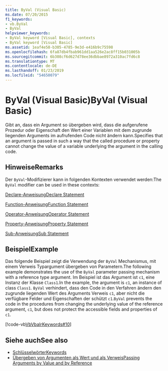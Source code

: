 ```yaml
---
title: ByVal (Visual Basic)
ms.date: 07/20/2015
f1_keywords:
- vb.ByVal
- ByVal
helpviewer_keywords:
- ByVal keyword [Visual Basic], contexts
- ByVal keyword [Visual Basic]
ms.assetid: 1eaf4e58-b305-4785-9e3d-e416b9c75598
ms.openlocfilehash: 6fa87db4fbab961dd1aa526e2ac8ff15b031005b
ms.sourcegitcommit: 6b308cf6d627d78ee36dbbae8972a310ac7fd6c8
ms.translationtype: MT
ms.contentlocale: de-DE
ms.lasthandoff: 01/23/2019
ms.locfileid: "54650079"
---
```

# <a name="byval-visual-basic"></a><span data-ttu-id="e3314-102">ByVal (Visual Basic)</span><span class="sxs-lookup"><span data-stu-id="e3314-102">ByVal (Visual Basic)</span></span>
<span data-ttu-id="e3314-103">Gibt an, dass ein Argument so übergeben wird, dass die aufgerufene Prozedur oder Eigenschaft den Wert einer Variablen mit dem zugrunde liegenden Arguments im aufrufenden Code nicht ändern kann.</span><span class="sxs-lookup"><span data-stu-id="e3314-103">Specifies that an argument is passed in such a way that the called procedure or property cannot change the value of a variable underlying the argument in the calling code.</span></span>  
  
## <a name="remarks"></a><span data-ttu-id="e3314-104">Hinweise</span><span class="sxs-lookup"><span data-stu-id="e3314-104">Remarks</span></span>  
 <span data-ttu-id="e3314-105">Der `ByVal`-Modifizierer kann in folgenden Kontexten verwendet werden:</span><span class="sxs-lookup"><span data-stu-id="e3314-105">The `ByVal` modifier can be used in these contexts:</span></span>  
  
 [<span data-ttu-id="e3314-106">Declare-Anweisung</span><span class="sxs-lookup"><span data-stu-id="e3314-106">Declare Statement</span></span>](../../../visual-basic/language-reference/statements/declare-statement.md)  
  
 [<span data-ttu-id="e3314-107">Function-Anweisung</span><span class="sxs-lookup"><span data-stu-id="e3314-107">Function Statement</span></span>](../../../visual-basic/language-reference/statements/function-statement.md)  
  
 [<span data-ttu-id="e3314-108">Operator-Anweisung</span><span class="sxs-lookup"><span data-stu-id="e3314-108">Operator Statement</span></span>](../../../visual-basic/language-reference/statements/operator-statement.md)  
  
 [<span data-ttu-id="e3314-109">Property-Anweisung</span><span class="sxs-lookup"><span data-stu-id="e3314-109">Property Statement</span></span>](../../../visual-basic/language-reference/statements/property-statement.md)  
  
 [<span data-ttu-id="e3314-110">Sub-Anweisung</span><span class="sxs-lookup"><span data-stu-id="e3314-110">Sub Statement</span></span>](../../../visual-basic/language-reference/statements/sub-statement.md)  
  
## <a name="example"></a><span data-ttu-id="e3314-111">Beispiel</span><span class="sxs-lookup"><span data-stu-id="e3314-111">Example</span></span>  
 <span data-ttu-id="e3314-112">Das folgende Beispiel zeigt die Verwendung der `ByVal` Mechanismus, mit einem Verweis Typargument übergeben von Parametern.</span><span class="sxs-lookup"><span data-stu-id="e3314-112">The following example demonstrates the use of the `ByVal` parameter passing mechanism with a reference type argument.</span></span> <span data-ttu-id="e3314-113">Im Beispiel ist das Argument ist `c1`, eine Instanz der Klasse `Class1`.</span><span class="sxs-lookup"><span data-stu-id="e3314-113">In the example, the argument is `c1`, an instance of class `Class1`.</span></span> <span data-ttu-id="e3314-114">`ByVal` verhindert, dass den Code in den Verfahren ändern den zugrunde liegenden Wert des Arguments Verweis `c1`, aber nicht die verfügbare Felder und Eigenschaften der schützt `c1`.</span><span class="sxs-lookup"><span data-stu-id="e3314-114">`ByVal` prevents the code in the procedures from changing the underlying value of the reference argument, `c1`, but does not protect the accessible fields and properties of `c1`.</span></span>  
  
 [!code-vb[VbVbalrKeywords#10](../../../visual-basic/language-reference/codesnippet/VisualBasic/byval_1.vb)]  
  
## <a name="see-also"></a><span data-ttu-id="e3314-115">Siehe auch</span><span class="sxs-lookup"><span data-stu-id="e3314-115">See also</span></span>
- [<span data-ttu-id="e3314-116">Schlüsselwörter</span><span class="sxs-lookup"><span data-stu-id="e3314-116">Keywords</span></span>](../../../visual-basic/language-reference/keywords/index.md)
- [<span data-ttu-id="e3314-117">Übergeben von Argumenten als Wert und als Verweis</span><span class="sxs-lookup"><span data-stu-id="e3314-117">Passing Arguments by Value and by Reference</span></span>](../../../visual-basic/programming-guide/language-features/procedures/passing-arguments-by-value-and-by-reference.md)
